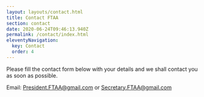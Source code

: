 ```yaml
---
layout: layouts/contact.html
title: Contact FTAA
section: contact
date: 2020-06-24T09:46:13.940Z
permalink: /contact/index.html
eleventyNavigation:
  key: Contact
  order: 4
---
```

Please fill the contact form below with your details and we shall contact you as soon as possible.

Email: [President.FTAA@gmail.com](mailto:President.FTAA@gmail.com) or [Secretary.FTAA@gmail.com](mailto:Secretary.FTAA@gmail.com)